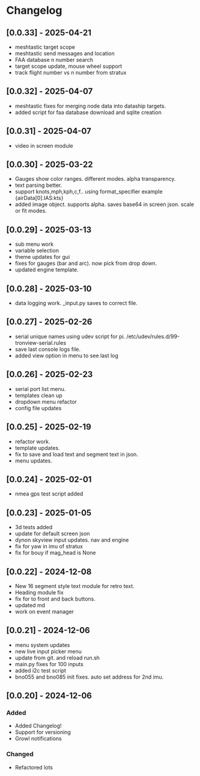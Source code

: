 # Changelog

## [0.0.33] - 2025-04-21

- meshtastic target scope
- meshtastic send messages and location
- FAA database n number search
- target scope update, mouse wheel support
- track flight number vs n number from stratux



## [0.0.32] - 2025-04-07

- meshtastic fixes for merging node data into dataship targets.
- added script for faa database download and sqlite creation



## [0.0.31] - 2025-04-07

- video in screen module



## [0.0.30] - 2025-03-22

- Gauges show color ranges. different modes. alpha transparency.
- text parsing better.
- support knots,mph,kph,c,f.. using format_specifier example {airData[0].IAS:kts}
- added image object. supports alpha. saves base64 in screen json. scale or fit modes.



## [0.0.29] - 2025-03-13

- sub menu work
- variable selection
- theme updates for gui
- fixes for gauges (bar and arc).  now pick from drop down.
- updated engine template.



## [0.0.28] - 2025-03-10

- data logging work. _input.py saves to correct file.




## [0.0.27] - 2025-02-26

- serial unique names using udev script for pi. /etc/udev/rules.d/99-tronview-serial.rules
- save last console logs file.
- added view option in menu to see last log



## [0.0.26] - 2025-02-23

- serial port list menu.
- templates clean up
- dropdown menu refactor
- config file updates


## [0.0.25] - 2025-02-19

- refactor work.
- template updates.
- fix to save and load text and segment text in json.
- menu updates.

## [0.0.24] - 2025-02-01

- nmea gps test script added



## [0.0.23] - 2025-01-05

- 3d tests added
- update for default screen json
- dynon skyview input updates. nav and engine
- fix for yaw in imu of stratux
- fix for bouy if mag_head is None


## [0.0.22] - 2024-12-08

- New 16 segment style text module for retro text.
- Heading module fix
- fix for to front and back buttons.
- updated md
- work on event manager



## [0.0.21] - 2024-12-06

- menu system updates
- new live input picker menu
- update from git. and reload run.sh
- main.py fixes for 100 inputs
- added i2c test script
- bno055 and bno085 init fixes. auto set address for 2nd imu.


## [0.0.20] - 2024-12-06
### Added
- Added Changelog!
- Support for versioning
- Growl notifications

### Changed
- Refactored lots
